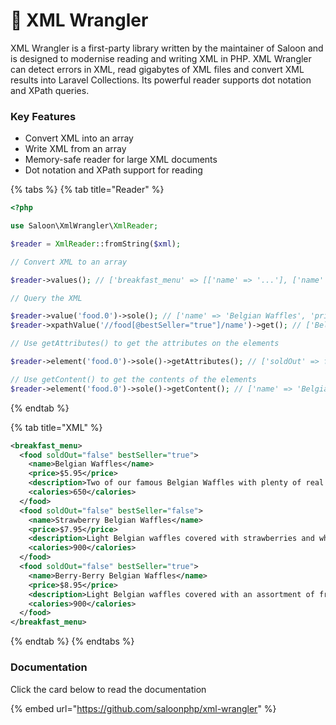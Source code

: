 # 🏇 XML Wrangler

XML Wrangler is a first-party library written by the maintainer of Saloon and is designed to modernise reading and writing XML in PHP. XML Wrangler can detect errors in XML, read gigabytes of XML files and convert XML results into Laravel Collections. Its powerful reader supports dot notation and XPath queries.

### Key Features

* Convert XML into an array
* Write XML from an array
* Memory-safe reader for large XML documents
* Dot notation and XPath support for reading

{% tabs %}
{% tab title="Reader" %}
```php
<?php

use Saloon\XmlWrangler\XmlReader;

$reader = XmlReader::fromString($xml);

// Convert XML to an array

$reader->values(); // ['breakfast_menu' => [['name' => '...'], ['name' => '...'], ['name' => '...']]

// Query the XML

$reader->value('food.0')->sole(); // ['name' => 'Belgian Waffles', 'price' => '$5.95', ...]
$reader->xpathValue('//food[@bestSeller="true"]/name')->get(); // ['Belgian Waffles', 'Berry-Berry Belgian Waffles']

// Use getAttributes() to get the attributes on the elements

$reader->element('food.0')->sole()->getAttributes(); // ['soldOut' => false, 'bestSeller' => true]

// Use getContent() to get the contents of the elements
$reader->element('food.0')->sole()->getContent(); // ['name' => 'Belgian Waffles', 'price' => '$5.95', ...]
```
{% endtab %}

{% tab title="XML" %}
```xml
<breakfast_menu>
  <food soldOut="false" bestSeller="true">
    <name>Belgian Waffles</name>
    <price>$5.95</price>
    <description>Two of our famous Belgian Waffles with plenty of real maple syrup</description>
    <calories>650</calories>
  </food>
  <food soldOut="false" bestSeller="false">
    <name>Strawberry Belgian Waffles</name>
    <price>$7.95</price>
    <description>Light Belgian waffles covered with strawberries and whipped cream</description>
    <calories>900</calories>
  </food>
  <food soldOut="false" bestSeller="true">
    <name>Berry-Berry Belgian Waffles</name>
    <price>$8.95</price>
    <description>Light Belgian waffles covered with an assortment of fresh berries and whipped cream</description>
    <calories>900</calories>
  </food>
</breakfast_menu>
```
{% endtab %}
{% endtabs %}

### Documentation

Click the card below to read the documentation

{% embed url="https://github.com/saloonphp/xml-wrangler" %}

